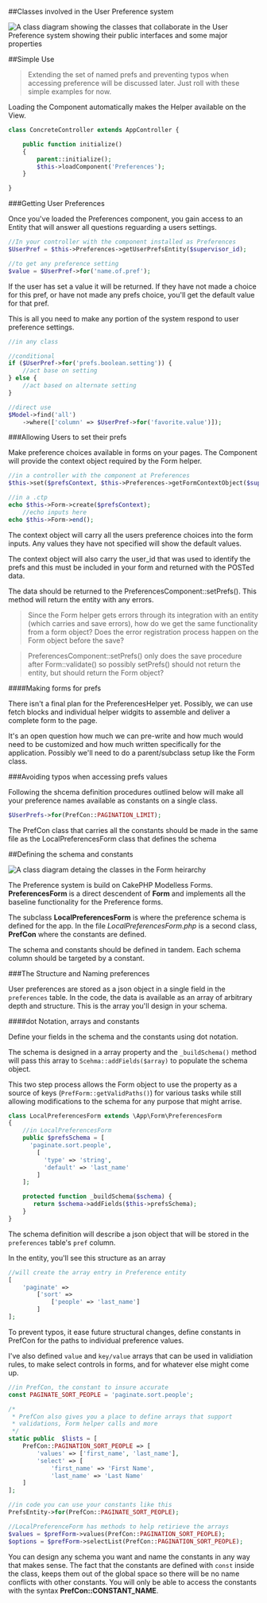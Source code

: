 ##Classes involved in the User Preference system

![A class diagram showing the classes that collaborate in the User Preference system showing their public interfaces and some major properties](/img/images/image/708e8e4b-a00e-42b0-a5a0-a74b7921b08b/classes-in-preference-sys.png "Classes in the Preferences system and their basic associations")

##Simple Use

>Extending the set of named prefs and preventing typos when accessing preference will be discussed later. Just roll with these simple examples for now.

Loading the Component automatically makes the Helper available on the View.

```php
class ConcreteController extends AppController {

    public function initialize()
    {
        parent::initialize();
        $this->loadComponent('Preferences');
    }

}
```

###Getting User Preferences

Once you've loaded the Preferences component, you gain access to an Entity that will answer all questions reguarding a users settings.

```php
//In your controller with the component installed as Preferences
$UserPref = $this->Preferences->getUserPrefsEntity($supervisor_id);

//to get any preference setting
$value = $UserPref->for('name.of.pref');
```

If the user has set a value it will be returned. If they have not made a choice for this pref, or have not made any prefs choice, you'll get the default value for that pref.

This is all you need to make any portion of the system respond to user preference settings.

```php
//in any class

//conditional
if ($UserPref->for('prefs.boolean.setting')) {
    //act base on setting
} else {
    //act based on alternate setting
}

//direct use
$Model->find('all')
    ->where(['column' => $UserPref->for('favorite.value')]);
```

###Allowing Users to set their prefs

Make preference choices available in forms on your pages. The Component will provide the context object required by the Form helper.

```php
//in a controller with the component at Preferences
$this->set($prefsContext, $this->Preferences->getFormContextObject($supervisor_id));

//in a .ctp
echo $this->Form->create($prefsContext);
    //echo inputs here
echo $this->Form->end();
```

The context object will carry all the users preference choices into the form inputs. Any values they have not specified will show the default values.

The context object will also carry the user_id that was used to identify the prefs and this must be included in your form and returned with the POSTed data.

The data should be returned to the PreferencesComponent::setPrefs(). This method will return the entity with any errors.

>Since the Form helper gets errors through its integration with an entity (which carries and save errors), how do we get the same functionality from a form object? Does the error registration process happen on the Form object before the save?

>PreferencesComponent::setPrefs() only does the save procedure after Form::validate() so possibly setPrefs() should not return the entity, but should return the Form object?

####Making forms for prefs

There isn't a final plan for the PreferencesHelper yet. Possibly, we can use fetch blocks and individual helper widgits to assemble and deliver a complete form to the page.

It's an open question how much we can pre-write and how much would need to be customized and how much written specifically for the application. Possibly we'll need to do a parent/subclass setup like the Form class.

###Avoiding typos when accessing prefs values

Following the shcema definition procedures outlined below will make all your preference names available as constants on a single class.

```php
$UserPrefs->for(PrefCon::PAGINATION_LIMIT);
```

The PrefCon class that carries all the constants should be made in the same file as the LocalPreferencesForm class that defines the schema

##Defining the schema and constants

![A class diagram detaing the classes in the Form heirarchy](/img/images/image/b5a11a6a-6ad8-4d5e-9342-2adb81622b67/preference_form_heirarchy.png "Focusing on the classes in the Form heriarchy")

The Preference system is build on CakePHP Modelless Forms. **PreferencesForm** is a direct descendent of **Form** and implements all the baseline functionality for the Preference forms.

The subclass **LocalPreferencesForm** is where the preference schema is defined for the app. In the file *LocalPreferencesForm.php* is a second class, **PrefCon** where the constants are defined.

The schema and constants should be defined in tandem. Each schema column should be targeted by a constant.

###The Structure and Naming preferences

User preferences are stored as a json object in a single field in the `preferences` table. In the code, the data is available as an array of arbitrary depth and structure. This is the array you'll design in your schema.

####dot Notation, arrays and constants

Define your fields in the schema and the constants using dot notation.

The schema is designed in a array property and the `_buildSchema()` method will pass this array to `Scehma::addFields($array)` to populate the schema object.

This two step process allows the Form object to use the property as a source of keys (`PrefForm::getValidPaths()`) for various tasks while still allowing modifications to the schema for any purpose that might arrise.

```php
class LocalPreferencesForm extends \App\Form\PreferencesForm
{
    //in LocalPreferencesForm
    public $prefsSchema = [
      'paginate.sort.people',
        [
          'type' => 'string',
          'default' => 'last_name'
        ]
    ];

    protected function _buildSchema($schema) {
       return $schema->addFields($this->prefsSchema);
    }
}
```

The schema definition will describe a json object that will be stored in the `preferences` table's `pref` column.

In the entity, you'll see this structure as an array

```php
//will create the array entry in Preference entity
[
    'paginate' =>
        ['sort' =>
            ['people' => 'last_name']
        ]
];
```
To prevent typos, it ease future structural changes, define constants in PrefCon for the paths to individual preference values.

I've also defined `value` and `key/value` arrays that can be used in validiation rules, to make select controls in forms, and for whatever else might come up.
```php
//in PrefCon, the constant to insure accurate
const PAGINATE_SORT_PEOPLE = 'paginate.sort.people';

/*
 * PrefCon also gives you a place to define arrays that support
 * validations, Form helper calls and more
 */
static public  $lists = [
    PrefCon::PAGINATION_SORT_PEOPLE => [
        'values' => ['first_name', 'last_name'],
        'select' => [
            'first_name' => 'First Name',
            'last_name' => 'Last Name'
    ]
];

//in code you can use your constants like this
PrefsEntity->for(PrefCon::PAGINATE_SORT_PEOPLE);

//LocalPreferenceForm has methods to help retirieve the arrays
$values = $prefForm->values(PrefCon::PAGINATION_SORT_PEOPLE);
$options = $prefForm->selectList(PrefCon::PAGINATION_SORT_PEOPLE);
```

You can design any schema you want and name the constants in any way that makes sense. The fact that the constants are defined with `const` inside the class, keeps them out of the global space so there will be no name conflicts with other constants. You will only be able to access the constants with the syntax **PrefCon::CONSTANT_NAME**.

